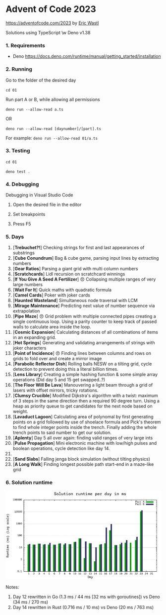# Advent of Code 2023

https://adventofcode.com/2023 by [Eric Wastl](http://was.tl/)

Solutions using TypeScript \w Deno v1.38

### 1. Requirements

- Deno https://docs.deno.com/runtime/manual/getting_started/installation

### 2. Running

Go to the folder of the desired day

`cd 01`

Run part A or B, while allowing all permissions

`deno run --allow-read a.ts`

OR

`deno run --allow-read [daynumber]/[part].ts`

For example: `deno run --allow-read 01/a.ts`

### 3. Testing

`cd 01`

`deno test .`

### 4. Debugging

Debugging in Visual Studio Code

1. Open the desired file in the editor

2. Set breakpoints

3. Press F5

### 5. Days

1. [**Trebuchet?!**] Checking strings for first and last appearances of
   substrings
2. [**Cube Conundrum**] Bag & cube game, parsing input lines by extracting
   numbers
3. [**Gear Ratios**] Parsing a giant grid with multi column numbers
4. [**Scratchcards**] Lidl recursion on scratchcard winnings
5. [**If You Give A Seed A Fertilizer**] 😠 Collapsing multiple ranges of very
   large numbers
6. [**Wait For It**] Quick maths with quadratic formula
7. [**Camel Cards**] Poker with joker cards
8. [**Haunted Wasteland**] Simultaneous node traversal with LCM
9. [**Mirage Maintenance**] Predicting next value of number sequence via
   extrapolation
10. [**Pipe Maze**] 😠 Grid problem with multiple connected pipes creating a
    single continuous loop. Using a parity counter to keep track of passed walls
    to calculate area inside the loop.
11. [**Cosmic Expansion**] Calculating distances of all combinations of items in
    an expanding grid.
12. [**Hot Springs**] Generating and validating arrangements of strings with
    joker characters
13. [**Point of Incidence**] 😠 Finding lines between columns and rows on grids
    to fold over and create a mirror image
14. [**Parabolic Reflector Dish**] Rolling balls NESW on a tilting grid, cycle
    detection to prevent doing this a literal billion times.
15. [**Lens Library**] Creating a simple hashing function & some simple array
    operations (Did day 5 and 15 get swapped..?)
16. [**The Floor Will Be Lava**] Manouvering a light beam through a grid of
    lasers with offset mirrors, tricky rotations.
17. [**Clumsy Crucible**] Modified Dijkstra's algorithm with a twist: maximum of
    3 steps in the same direction then a required 90 degree turn. Using a heap
    as priority queue to get candidates for the next node based on weight.
18. [**Lavaduct Lagoon**] Calculating area of polynomal by first generating
    points on a grid followed by use of shoelace formula and Pick's theorem to
    find whole integer points inside the trench. Finally adding the whole trench
    points to said number to get our solution.
19. [**Aplenty**] Day 5 all over again: finding valid ranges of very large ints
20. [**Pulse Propagation**] Mini electronic machine with low/high pulses and
    boolean operations, cycle detection like day 14.
21.
22. [**Sand Slabs**] Falling jenga block simulation (without tilting physics)
23. [**A Long Walk**] Finding longest possible path start-end in a maze-like
    grid

### 6. Solution runtime

![Bar chart of solution runtime in ms](./gnuplot/runtimes.png)

Notes:

1. Day 12 rewritten in Go (1.3 ms / 44 ms [32 ms with goroutines]) vs Deno (34
   ms / 270 ms)
2. Day 14 rewritten in Rust (0.716 ms / 10 ms) vs Deno (20 ms / 763 ms)
